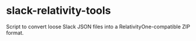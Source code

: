 # slack-relativity-tools
Script to convert loose Slack JSON files into a RelativityOne-compatible ZIP format.
